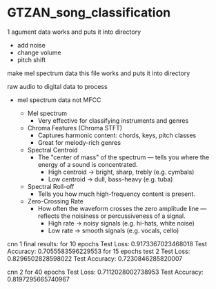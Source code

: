# GTZAN_song_classification

1 agument data works and puts it into directory
- add noise
- change volume
- pitch shift

make mel spectrum data this file works and puts it into directory



raw audio to digital data to process
- mel spectrum data not MFCC

    * Mel spectrum
        * Very effective for classifying instruments and genres
    * Chroma Features (Chroma STFT)
        * Captures harmonic content: chords, keys, pitch classes
        * Great for melody-rich genres
    * Spectral Centroid
        * The "center of mass" of the spectrum — tells you where the energy of a sound is concentrated.
            * High centroid → bright, sharp, trebly (e.g. cymbals)
            * Low centroid → dull, bass-heavy (e.g. tuba)
    * Spectral Roll-off
        * Tells you how much high-frequency content is present.
    * Zero-Crossing Rate
        * How often the waveform crosses the zero amplitude line — reflects the noisiness or percussiveness of a signal.
            * High rate → noisy signals (e.g. hi-hats, white noise)
            * Low rate → smooth signals (e.g. vocals, cello)

cnn 1 final results: 
for 10 epochs
Test Loss: 0.9173367023468018
Test Accuracy: 0.7055583596229553
for 15 epochs test 2
Test Loss: 0.8296502828598022
Test Accuracy: 0.7230846285820007

cnn 2 
for 40 epochs
Test Loss: 0.7112028002738953
Test Accuracy: 0.8197295665740967 
